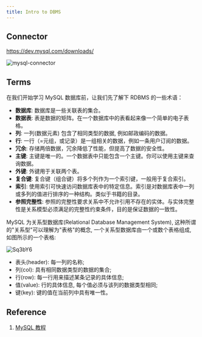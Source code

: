 ```yaml
---
title: Intro to DBMS
---
```


## Connector

https://dev.mysql.com/downloads/

<Img w="300" src='https://cosmos-x.oss-cn-hangzhou.aliyuncs.com/mysql-connector.png' alt='mysql-connector'/>

## Terms

在我们开始学习 MySQL 数据库前，让我们先了解下 RDBMS 的一些术语：

- **数据库**: 数据库是一些关联表的集合。
- **数据表**: 表是数据的矩阵。在一个数据库中的表看起来像一个简单的电子表格。
- **列**: 一列(数据元素) 包含了相同类型的数据, 例如邮政编码的数据。
- **行**: 一行（=元组，或记录）是一组相关的数据，例如一条用户订阅的数据。
- **冗余**: 存储两倍数据，冗余降低了性能，但提高了数据的安全性。
- **主键**: 主键是唯一的。一个数据表中只能包含一个主键。你可以使用主键来查询数据。
- **外键**: 外键用于关联两个表。
- **复合键**: 复合键（组合键）将多个列作为一个索引键，一般用于复合索引。
- **索引**: 使用索引可快速访问数据库表中的特定信息。索引是对数据库表中一列或多列的值进行排序的一种结构。类似于书籍的目录。
- **参照完整性**: 参照的完整性要求关系中不允许引用不存在的实体。与实体完整性是关系模型必须满足的完整性约束条件，目的是保证数据的一致性。

MySQL 为关系型数据库(Relational Database Management System), 这种所谓的"关系型"可以理解为"表格"的概念, 一个关系型数据库由一个或数个表格组成, 如图所示的一个表格:

<Img src='https://cosmos-x.oss-cn-hangzhou.aliyuncs.com/Sq3bY6.jpg' alt='Sq3bY6'/>

- 表头(header): 每一列的名称;
- 列(col): 具有相同数据类型的数据的集合;
- 行(row): 每一行用来描述某条记录的具体信息;
- 值(value): 行的具体信息, 每个值必须与该列的数据类型相同;
- 键(key): 键的值在当前列中具有唯一性。

## Reference

1. [MySQL 教程](https://www.runoob.com/mysql/mysql-tutorial.html)
